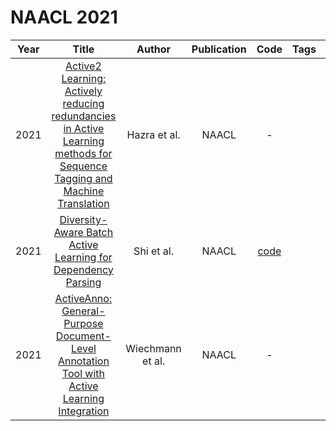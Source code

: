 # NAACL 2021

| Year |                                                                                   Title                                                                                   |      Author      | Publication |                          Code                           | Tags | Notes |
|:----:|:-------------------------------------------------------------------------------------------------------------------------------------------------------------------------:|:----------------:|:-----------:|:-------------------------------------------------------:|:----:|:-----:|
| 2021 | [Active2 Learning: Actively reducing redundancies in Active Learning methods for Sequence Tagging and Machine Translation](https://aclanthology.org/2021.naacl-main.159/) |   Hazra et al.   |    NAACL    |                            -                            |      |       |
| 2021 |                               [Diversity-Aware Batch Active Learning for Dependency Parsing](https://aclanthology.org/2021.naacl-main.207/)                               |    Shi et al.    |    NAACL    | [code](https://github.com/tzshi/dpp-al-parsing-naacl21) |      |       |
| 2021 |               [ActiveAnno: General-Purpose Document-Level Annotation Tool with Active Learning Integration](https://aclanthology.org/2021.naacl-demos.12/)                | Wiechmann et al. |    NAACL    |                            -                            |      |       |
